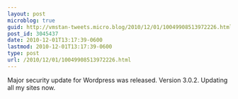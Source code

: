 ```yaml
---
layout: post
microblog: true
guid: http://vmstan-tweets.micro.blog/2010/12/01/10049908513972226.html
post_id: 3045437
date: 2010-12-01T13:17:39-0600
lastmod: 2010-12-01T13:17:39-0600
type: post
url: /2010/12/01/10049908513972226.html
---
```

Major security update for Wordpress was released. Version 3.0.2. Updating all my sites now.
